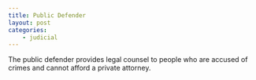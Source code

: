 ```yaml
---
title: Public Defender
layout: post
categories:
    - judicial
---
```


The public defender provides legal counsel to people who are accused of crimes and cannot afford a private attorney.